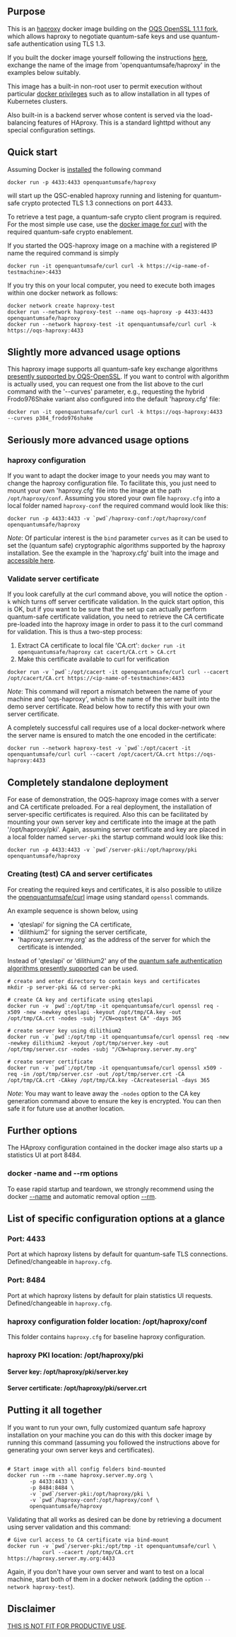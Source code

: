 ## Purpose 

This is an [haproxy](https://www.haproxy.org) docker image building on the [OQS OpenSSL 1.1.1 fork](https://github.com/open-quantum-safe/openssl), which allows haproxy to negotiate quantum-safe keys and use quantum-safe authentication using TLS 1.3.

If you built the docker image yourself following the instructions [here](https://github.com/open-quantum-safe/oqs-demos/tree/main/haproxy), exchange the  name of the image from 'openquantumsafe/haproxy' in the examples below suitably.

This image has a built-in non-root user to permit execution without particular [docker privileges](https://docs.docker.com/engine/reference/run/#runtime-privilege-and-linux-capabilities) such as to allow installation in all types of Kubernetes clusters.

Also built-in is a backend server whose content is served via the load-balancing features of HAproxy. This is a standard lighttpd without any special configuration settings.

## Quick start 

Assuming Docker is [installed](https://docs.docker.com/install) the following command 

```
docker run -p 4433:4433 openquantumsafe/haproxy
```

will start up the QSC-enabled haproxy running and listening for quantum-safe crypto protected TLS 1.3 connections on port 4433.

To retrieve a test page, a quantum-safe crypto client program is required. For the most simple use case, use the [docker image for curl](https://hub.docker.com/r/openquantumsafe/curl) with the required quantum-safe crypto enablement. 

If you started the OQS-haproxy image on a machine with a registered IP name the required command is simply

```
docker run -it openquantumsafe/curl curl -k https://<ip-name-of-testmachine>:4433
```

If you try this on your local computer, you need to execute both images within one docker network as follows:

```
docker network create haproxy-test
docker run --network haproxy-test --name oqs-haproxy -p 4433:4433 openquantumsafe/haproxy
docker run --network haproxy-test -it openquantumsafe/curl curl -k https://oqs-haproxy:4433
```

## Slightly more advanced usage options

This haproxy image supports all quantum-safe key exchange algorithms [presently supported by OQS-OpenSSL](https://github.com/open-quantum-safe/openssl#key-exchange). If you want to control with algorithm is actually used, you can request one from the list above to the curl command with the '--curves' parameter, e.g., requesting the hybrid Frodo976Shake variant also configured into the default 'haproxy.cfg' file:

```
docker run -it openquantumsafe/curl curl -k https://oqs-haproxy:4433  --curves p384_frodo976shake
```


## Seriously more advanced usage options

### haproxy configuration

If you want to adapt the docker image to your needs you may want to change the haproxy configuration file. To facilitate this, you just need to mount your own 'haproxy.cfg' file into the image at the path `/opt/haproxy/conf`. Assuming you stored your own file `haproxy.cfg` into a local folder named `haproxy-conf` the required command would look like this:

```
docker run -p 4433:4433 -v `pwd`/haproxy-conf:/opt/haproxy/conf openquantumsafe/haproxy
```

*Note*: Of particular interest is the `bind` parameter `curves` as it can be used to set the (quantum safe) cryptographic algorithms supported by the haproxy installation. See the example in the 'haproxy.cfg' built into the image and [accessible here](https://github.com/open-quantum-safe/oqs-demos/blob/main/haproxy/conf/haproxy.cfg).

### Validate server certificate

If you look carefully at the curl command above, you will notice the option `-k` which turns off server certificate validation. In the quick start option, this is OK, but if you want to be sure that the set up can actually perform quantum-safe certificate validation, you need to retrieve the CA certificate pre-loaded into the haproxy image in order to pass it to the curl command for validation. This is thus a two-step process:

1) Extract CA certificate to local file 'CA.crt': `docker run -it openquantumsafe/haproxy cat cacert/CA.crt > CA.crt`
2) Make this certificate available to curl for verification

```
docker run -v `pwd`:/opt/cacert -it openquantumsafe/curl curl --cacert /opt/cacert/CA.crt https://<ip-name-of-testmachine>:4433
```

*Note*: This command will report a mismatch between the name of your machine and 'oqs-haproxy', which is the name of the server built into the demo server certificate. Read below how to rectify this with your own server certificate.

A completely successful call requires use of a local docker-network where the server name is ensured to match the one encoded in the certificate:

```
docker run --network haproxy-test -v `pwd`:/opt/cacert -it openquantumsafe/curl curl --cacert /opt/cacert/CA.crt https://oqs-haproxy:4433
```

## Completely standalone deployment

For ease of demonstration, the OQS-haproxy image comes with a server and CA certificate preloaded. For a real deployment, the installation of server-specific certificates is required. Also this can be facilitated by mounting your own server key and certificate into the image at the path '/opt/haproxy/pki'. Again, assuming server certificate and key are placed in a local folder named `server-pki` the startup command would look like this:

```
docker run -p 4433:4433 -v `pwd`/server-pki:/opt/haproxy/pki openquantumsafe/haproxy
```


### Creating (test) CA and server certificates

For creating the required keys and certificates, it is also possible to utilize the [openquantumsafe/curl](https://hub.docker.com/r/openquantumsafe/curl) image using standard `openssl` commands. 

An example sequence is shown below, using 
- 'qteslapi' for signing the CA certificate,
- 'dilithium2' for signing the server certificate,
- 'haproxy.server.my.org' as the address of the server for which the certificate is intended.

Instead of 'qteslapi' or 'dilithium2' any of the [quantum safe authentication algorithms presently supported](https://github.com/open-quantum-safe/openssl#authentication) can be used.

```
# create and enter directory to contain keys and certificates
mkdir -p server-pki && cd server-pki

# create CA key and certificate using qteslapi
docker run -v `pwd`:/opt/tmp -it openquantumsafe/curl openssl req -x509 -new -newkey qteslapi -keyout /opt/tmp/CA.key -out /opt/tmp/CA.crt -nodes -subj "/CN=oqstest CA" -days 365

# create server key using dilithium2
docker run -v `pwd`:/opt/tmp -it openquantumsafe/curl openssl req -new -newkey dilithium2 -keyout /opt/tmp/server.key -out /opt/tmp/server.csr -nodes -subj "/CN=haproxy.server.my.org"

# create server certificate
docker run -v `pwd`:/opt/tmp -it openquantumsafe/curl openssl x509 -req -in /opt/tmp/server.csr -out /opt/tmp/server.crt -CA /opt/tmp/CA.crt -CAkey /opt/tmp/CA.key -CAcreateserial -days 365
```

*Note*: You may want to leave away the `-nodes` option to the CA key generation command above to ensure the key is encrypted. You can then safe it for future use at another location.

## Further options

The HAproxy configuration contained in the docker image also starts up a statistics UI at port 8484.

### docker -name and --rm options

To ease rapid startup and teardown, we strongly recommend using the docker [--name](https://docs.docker.com/engine/reference/commandline/run/#assign-name-and-allocate-pseudo-tty---name--it) and automatic removal option [--rm](https://docs.docker.com/engine/reference/commandline/run/).

## List of specific configuration options at a glance

### Port: 4433

Port at which haproxy listens by default for quantum-safe TLS connections. Defined/changeable in `haproxy.cfg`.

### Port: 8484

Port at which haproxy listens by default for plain statistics UI requests. Defined/changeable in `haproxy.cfg`.

### haproxy configuration folder location: /opt/haproxy/conf

This folder contains `haproxy.cfg` for baseline haproxy configuration.

### haproxy PKI location: /opt/haproxy/pki

#### Server key: /opt/haproxy/pki/server.key

#### Server certificate: /opt/haproxy/pki/server.crt

## Putting it all together

If you want to run your own, fully customized quantum safe haproxy installation on your machine you can do this with this docker image by running this command (assuming you followed the instructions above for generating your own server keys and certificates).

```

# Start image with all config folders bind-mounted
docker run --rm --name haproxy.server.my.org \
       -p 4433:4433 \
       -p 8484:8484 \
       -v `pwd`/server-pki:/opt/haproxy/pki \
       -v `pwd`/haproxy-conf:/opt/haproxy/conf \
       openquantumsafe/haproxy
```

Validating that all works as desired can be done by retrieving a document using server validation and this command:

```
# Give curl access to CA certificate via bind-mount
docker run -v `pwd`/server-pki:/opt/tmp -it openquantumsafe/curl \
           curl --cacert /opt/tmp/CA.crt https://haproxy.server.my.org:4433
```

Again, if you don't have your own server and want to test on a local machine, start both of them in a docker network (adding the option `--network haproxy-test`). 

## Disclaimer

[THIS IS NOT FIT FOR PRODUCTIVE USE](https://github.com/open-quantum-safe/openssl#limitations-and-security).
